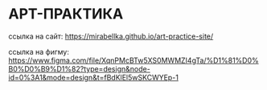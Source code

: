 # АРТ-ПРАКТИКА

ссылка на сайт: https://mirabellka.github.io/art-practice-site/

ссылка на фигму: https://www.figma.com/file/XqnPMcBTw5XS0MWMZI4gTa/%D1%81%D0%B0%D0%B9%D1%82?type=design&node-id=0%3A1&mode=design&t=fBdKlEl5wSKCWYEp-1
